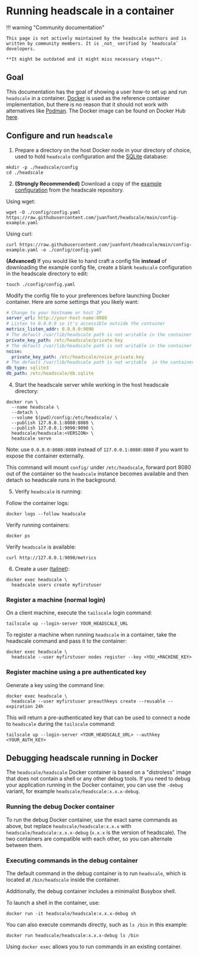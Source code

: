 # Running headscale in a container

!!! warning "Community documentation"

    This page is not actively maintained by the headscale authors and is
    written by community members. It is _not_ verified by `headscale` developers.

    **It might be outdated and it might miss necessary steps**.

## Goal

This documentation has the goal of showing a user how-to set up and run `headscale` in a container.
[Docker](https://www.docker.com) is used as the reference container implementation, but there is no reason that it should
not work with alternatives like [Podman](https://podman.io). The Docker image can be found on Docker Hub [here](https://hub.docker.com/r/headscale/headscale).

## Configure and run `headscale`

1. Prepare a directory on the host Docker node in your directory of choice, used to hold `headscale` configuration and the [SQLite](https://www.sqlite.org/) database:

```shell
mkdir -p ./headscale/config
cd ./headscale
```

2. **(Strongly Recommended)** Download a copy of the [example configuration](https://github.com/juanfont/headscale/blob/main/config-example.yaml) from the headscale repository.

Using wget:

```shell
wget -O ./config/config.yaml https://raw.githubusercontent.com/juanfont/headscale/main/config-example.yaml
```

Using curl:

```shell
curl https://raw.githubusercontent.com/juanfont/headscale/main/config-example.yaml -o ./config/config.yaml
```

**(Advanced)** If you would like to hand craft a config file **instead** of downloading the example config file, create a blank `headscale` configuration in the headscale directory to edit:

```shell
touch ./config/config.yaml
```

Modify the config file to your preferences before launching Docker container.
Here are some settings that you likely want:

```yaml
# Change to your hostname or host IP
server_url: http://your-host-name:8080
# Listen to 0.0.0.0 so it's accessible outside the container
metrics_listen_addr: 0.0.0.0:9090
# The default /var/lib/headscale path is not writable in the container
private_key_path: /etc/headscale/private.key
# The default /var/lib/headscale path is not writable in the container
noise:
  private_key_path: /etc/headscale/noise_private.key
# The default /var/lib/headscale path is not writable  in the container
db_type: sqlite3
db_path: /etc/headscale/db.sqlite
```

4. Start the headscale server while working in the host headscale directory:

```shell
docker run \
  --name headscale \
  --detach \
  --volume $(pwd)/config:/etc/headscale/ \
  --publish 127.0.0.1:8080:8080 \
  --publish 127.0.0.1:9090:9090 \
  headscale/headscale:<VERSION> \
  headscale serve

```

Note: use `0.0.0.0:8080:8080` instead of `127.0.0.1:8080:8080` if you want to expose the container externally.

This command will mount `config/` under `/etc/headscale`, forward port 8080 out of the container so the
`headscale` instance becomes available and then detach so headscale runs in the background.

5. Verify `headscale` is running:

Follow the container logs:

```shell
docker logs --follow headscale
```

Verify running containers:

```shell
docker ps
```

Verify `headscale` is available:

```shell
curl http://127.0.0.1:9090/metrics
```

6. Create a user ([tailnet](https://tailscale.com/kb/1136/tailnet/)):

```shell
docker exec headscale \
  headscale users create myfirstuser
```

### Register a machine (normal login)

On a client machine, execute the `tailscale` login command:

```shell
tailscale up --login-server YOUR_HEADSCALE_URL
```

To register a machine when running `headscale` in a container, take the headscale command and pass it to the container:

```shell
docker exec headscale \
  headscale --user myfirstuser nodes register --key <YOU_+MACHINE_KEY>
```

### Register machine using a pre authenticated key

Generate a key using the command line:

```shell
docker exec headscale \
  headscale --user myfirstuser preauthkeys create --reusable --expiration 24h
```

This will return a pre-authenticated key that can be used to connect a node to `headscale` during the `tailscale` command:

```shell
tailscale up --login-server <YOUR_HEADSCALE_URL> --authkey <YOUR_AUTH_KEY>
```

## Debugging headscale running in Docker

The `headscale/headscale` Docker container is based on a "distroless" image that does not contain a shell or any other debug tools. If you need to debug your application running in the Docker container, you can use the `-debug` variant, for example `headscale/headscale:x.x.x-debug`.

### Running the debug Docker container

To run the debug Docker container, use the exact same commands as above, but replace `headscale/headscale:x.x.x` with `headscale/headscale:x.x.x-debug` (`x.x.x` is the version of headscale). The two containers are compatible with each other, so you can alternate between them.

### Executing commands in the debug container

The default command in the debug container is to run `headscale`, which is located at `/bin/headscale` inside the container.

Additionally, the debug container includes a minimalist Busybox shell.

To launch a shell in the container, use:

```
docker run -it headscale/headscale:x.x.x-debug sh
```

You can also execute commands directly, such as `ls /bin` in this example:

```
docker run headscale/headscale:x.x.x-debug ls /bin
```

Using `docker exec` allows you to run commands in an existing container.
